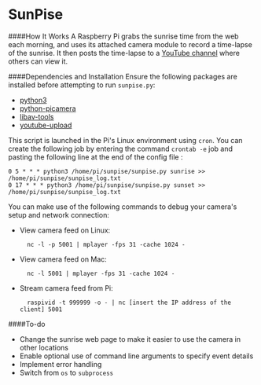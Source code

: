 SunPise
===
####How It Works
A Raspberry Pi grabs the sunrise time from the web each morning, and uses its attached camera module to record a time-lapse of the sunrise. It then posts the time-lapse to a [YouTube channel](https://www.youtube.com/channel/UCFsV7YLKRGnAX3VVVQzPAXg) where others can view it.

####Dependencies and Installation
Ensure the following packages are installed before attempting to run `sunpise.py`:

- [python3](https://www.python.org/download/releases/3.0/)
- [python-picamera](https://www.raspberrypi.org/documentation/usage/camera/python/README.md)
- [libav-tools](https://libav.org/)
- [youtube-upload](https://github.com/tokland/youtube-upload)

This script is launched in the Pi's Linux environment using `cron`. You can create the following job by entering the command `crontab -e` job and pasting the following line at the end of the config file :

	0 5 * * * python3 /home/pi/sunpise/sunpise.py sunrise >> /home/pi/sunpise/sunpise_log.txt
	0 17 * * * python3 /home/pi/sunpise/sunpise.py sunset >> /home/pi/sunpise/sunpise_log.txt

You can make use of the following commands to debug your camera's setup and network connection:

- View camera feed on Linux:

		nc -l -p 5001 | mplayer -fps 31 -cache 1024 -

- View camera feed on Mac:

		nc -l 5001 | mplayer -fps 31 -cache 1024 -

- Stream camera feed from Pi:

		raspivid -t 999999 -o - | nc [insert the IP address of the client] 5001

####To-do
- Change the sunrise web page to make it easier to use the camera in other locations
- Enable optional use of command line arguments to specify event details
- Implement error handling
- Switch from `os` to `subprocess`
